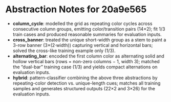 # Abstraction Notes for 20a9e565

- **column_cycle**: modelled the grid as repeating color cycles across consecutive column groups, emitting color/transition pairs (14×2); fit 1/3 train cases and produced reasonable summaries for evaluation inputs.
- **cross_banner**: treated the unique short-width group as a stem to paint a 3-row banner (3×(2·width)) capturing vertical and horizontal bars; solved the cross-like training example only (1/3).
- **alternating_bar**: encoded the first column color as alternating solid and hollow vertical bars (rows = non-zero columns − 1, width 3); matched the “dual-bar” training case (1/3) and yields compact alternations on evaluation inputs.
- **hybrid**: pattern-classifier combining the above three abstractions by repeating-color detection vs. unique-length cues; matches all training samples and generates structured outputs (22×2 and 3×26) for the evaluation inputs.
